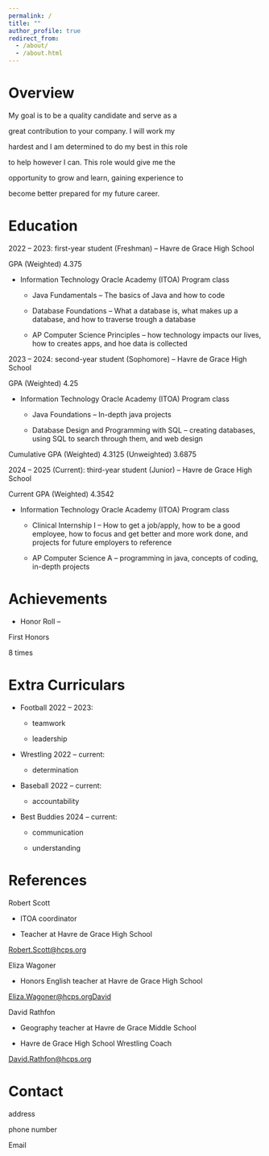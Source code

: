 ```yaml
---
permalink: /
title: ""
author_profile: true
redirect_from: 
  - /about/
  - /about.html
---
```


# Overview 

My goal is to be a quality candidate and serve as a  

great contribution to your company. I will work my  

hardest and I am determined to do my best in this role  

to help however I can. This role would give me the  

opportunity to grow and learn, gaining experience to  

become better prepared for my future career.  

  

# Education 

2022 – 2023: first-year student (Freshman) – Havre de Grace High School 

  

GPA (Weighted) 4.375 

- Information Technology Oracle Academy (ITOA) Program class 

  - Java Fundamentals – The basics of Java and how to code 

  - Database Foundations – What a database is, what makes up a database, and how to traverse trough a database 

  - AP Computer Science Principles – how technology impacts our lives, how to creates apps, and hoe data is collected 

  

2023 – 2024: second-year student (Sophomore) – Havre de Grace High School 

  

GPA (Weighted) 4.25 

- Information Technology Oracle Academy (ITOA) Program class 

  - Java Foundations – In-depth java projects 

  - Database Design and Programming with SQL – creating databases, using SQL to search through them, and web design 

  

Cumulative GPA (Weighted) 4.3125 (Unweighted) 3.6875 

  

2024 – 2025 (Current): third-year student (Junior) – Havre de Grace High School 

  

Current GPA (Weighted) 4.3542 

- Information Technology Oracle Academy (ITOA) Program class 

  - Clinical Internship I – How to get a job/apply, how to be a good employee, how to focus and get better and more work done, and projects for future employers to reference 

  - AP Computer Science A – programming in java, concepts of coding, in-depth projects 

  

# Achievements 

- Honor Roll – 

First Honors 

8 times 

  

# Extra Curriculars 

- Football 2022 – 2023: 

  - teamwork 

  - leadership 

- Wrestling 2022 – current: 

  - determination 

- Baseball 2022 – current: 

  - accountability 

- Best Buddies 2024 – current: 

  - communication 

  - understanding 

  

# References 

Robert Scott 

  

- ITOA coordinator 

- Teacher at Havre de Grace High School 

  

Robert.Scott@hcps.org 

  

Eliza Wagoner 

  

- Honors English teacher at Havre de Grace High School 

  

Eliza.Wagoner@hcps.orgDavid 

  

David Rathfon 

  

- Geography teacher at Havre de Grace Middle School 

- Havre de Grace High School Wrestling Coach 

  

David.Rathfon@hcps.org 

  

# Contact 

address  

  

phone number 

  

Email 
